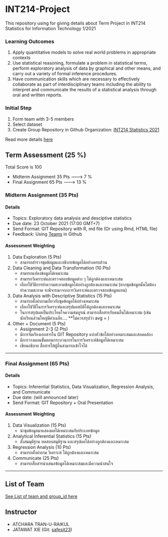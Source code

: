 # INT214-Project

This repository using for giving details about Term Project in INT214 Statistics for Information Technology 1/2021

### Learning Outcomes

1. Apply quantitative models to solve real world problems in appropriate contexts
2. Use statistical reasoning, formulate a problem in statistical terms, perform exploratory analysis of data by graphical and other means, and carry out a variety of formal inference procedures.
3. Have communication skills which are necessary to effectively collaborate as part of interdisciplinary teams including the ability to interpret and communicate the results of a statistical analysis through oral and written reports.

### Initial Step

1. Form team with 3-5 members
2. Select dataset
3. Create Group Repository in Github Organization: [INT214 Statistics 2021](https://github.com/sit-2021-int214)

Read more details [here](./Step.md)

## Term Assessment (25 %)

Total Score is 100

- Midterm Assignment 35 Pts ---> 7 %
- Final Assignment 65 Pts ---> 13 %


### Midterm Assignment (35 Pts)

#### Details

- Topics: Exploratory data analysis and desciptive statistics
- Due date: 23 October 2021 (17:00 GMT+7)
- Send Format: GIT Repository with R, md file (Or using Rmd, HTML file)
- Feedback: Using [Teams](https://github.com/orgs/sit-2021-int214/teams) in Github

#### Assessment Weighting

1. Data Exploration (5 Pts)
   - สามารถสำรวจชุดข้อมูลและอธิบายข้อมูลได้อย่างครบถ้วน
2. Data Cleaning and Data Transformation (10 Pts)
   - สามารถแปลงข้อมูลได้เหมาะสม
   - สามารถวิเคราะห์และตรวจสอบข้อมูลต่าง ๆ ได้ถูกต้องและเหมาะสม
   - เลือกใช้วิธีการทำความสะอาดข้อมูลได้อย่างถูกต้องและเหมาะสม (หากชุดข้อมูลนั้นไม่ต้องทำความสะอาด จะพิจารณาจากการวิเคราะห์และตรวจสอบข้อมูลแทน)
3. Data Analysis with Descriptive Statistics (15 Pts)
   - สามารถตั้งคำถามเกี่ยวกับชุดข้อมูลได้อย่างเหมาะสม
   - เลือกใช้วิธีในการวิเคราะห์และสรุปผลสถิติได้ถูกต้องและเหมาะสม
   - ในการสรุปผลเป็นประโยคใจความสมบูรณ์ สามารถสื่อสารกับคนอื่นได้เหมาะสม (เช่น นักเรียนส่วนใหญ่มีค่าเฉลี่ย.... **ไม่ควรสรุปว่า avg = )
4. Other + Document (5 Pts)
   - Assignment 2-3 (2 Pts)
   - มีการจัดเรียงเอกสารใน GIT Repository แบ่งหัวข้อได้อย่างเหมาะสมและสอดคล้อง
   - มีการวางแผนขั้นตอนกระบวนการในการวิเคราะห์ข้อมูลได้เหมาะสม
   - เขียนอธิบาย สื่อสารให้ผู้อื่นสามารถเข้าใจได้

---

### Final Assignment (65 Pts)

#### Details

- Topics: Inferential Statistics, Data Visualization, Regression Analysis, and Communicate
- Due date: (will announced later)
- Send Format: GIT Repository + Oral Presentation

#### Assessment Weighting

1. Data Visualization (15 Pts)
   - นำชุดข้อมูลมาแสดงผลได้เหมาะสมกับประเภทข้อมูล
2. Analytical Inferential Statistics (15 Pts)
   - ตั้งสมมุติฐาน ทดสอบสมุุติฐาน และสรุปผลได้อย่างถูกต้องและเหมาะสม
3. Regression Analysis (10 Pts)
   - สามารถตั้งคำถาม วิเคราะห์ ได้ถูกต้องและเหมาะสม
4. Communicate (25 Pts)
   - สามารถสื่อสารนำเสนอข้อมูลได้เหมาะสมและมีความน่าสนใจ

---

## List of Team

[See List of team and group_id here](https://docs.google.com/spreadsheets/d/e/2PACX-1vTAUUe9YGEoZzqtxjPxfWImJfY1nh5BiScxVOxhs4RLAYg0e_xNEkNz78sUW8ycHy7YPiAmTogw_NFh/pubhtml?gid=0&single=true)

## Instructor

- ATCHARA TRAN-U-RAIKUL
- JATAWAT XIE (Git: [safesit23](https://github.com/safesit23))
